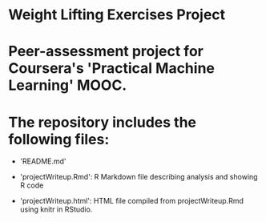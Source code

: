 Weight Lifting Exercises Project
=================================
Peer-assessment project for Coursera's 'Practical Machine Learning' MOOC.
==================================================================

The repository includes the following files:
=========================================

- 'README.md'

- 'projectWriteup.Rmd': R Markdown file describing analysis and showing R code

- 'projectWriteup.html': HTML file compiled from projectWriteup.Rmd using knitr in RStudio.


